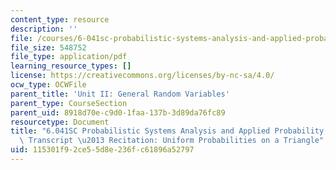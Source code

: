 ```yaml
---
content_type: resource
description: ''
file: /courses/6-041sc-probabilistic-systems-analysis-and-applied-probability-fall-2013/115301f92ce55d8e236fc61896a52797_MIT6_041SCF13_Uniform_Probabilities_on_a_Triangle_300k.pdf
file_size: 548752
file_type: application/pdf
learning_resource_types: []
license: https://creativecommons.org/licenses/by-nc-sa/4.0/
ocw_type: OCWFile
parent_title: 'Unit II: General Random Variables'
parent_type: CourseSection
parent_uid: 8918d70e-c9d0-1faa-137b-3d89da76fc89
resourcetype: Document
title: "6.041SC Probabilistic Systems Analysis and Applied Probability, Fall 2013\
  \ Transcript \u2013 Recitation: Uniform Probabilities on a Triangle"
uid: 115301f9-2ce5-5d8e-236f-c61896a52797
---
```

